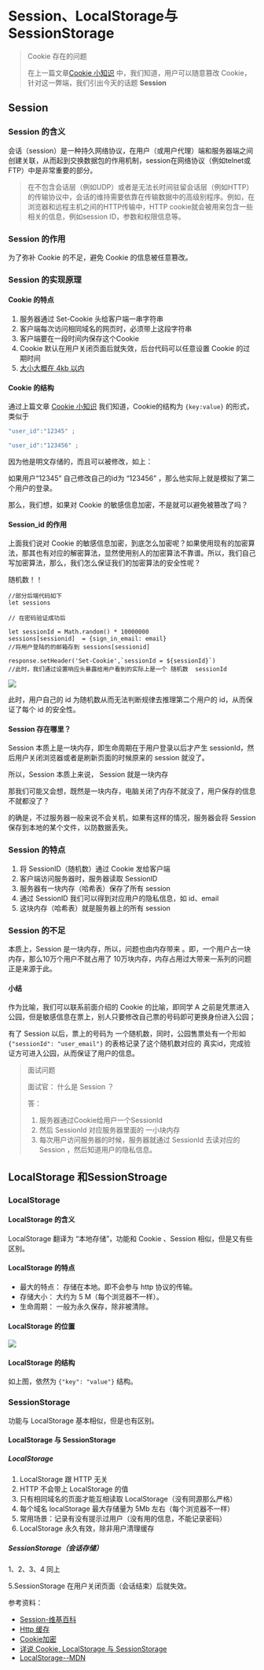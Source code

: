 
# Session、LocalStorage与SessionStorage

> Cookie 存在的问题
>
> 在上一篇文章[Cookie 小知识](/notes/base/Cookie.html) 中，我们知道，用户可以随意篡改 Cookie，针对这一弊端，我们引出今天的话题 **Session**   

## Session

### Session 的含义

会话（session）是一种持久网络协议，在用户（或用户代理）端和服务器端之间创建关联，从而起到交换数据包的作用机制，session在网络协议（例如telnet或FTP）中是非常重要的部分。

> 在不包含会话层（例如UDP）或者是无法长时间驻留会话层（例如HTTP）的传输协议中，会话的维持需要依靠在传输数据中的高级别程序。例如，在浏览器和远程主机之间的HTTP传输中，HTTP cookie就会被用来包含一些相关的信息，例如session ID，参数和权限信息等。

### Session 的作用

为了弥补  Cookie 的不足，避免 Cookie 的信息被任意篡改。

### Session 的实现原理

#### Cookie 的特点

1. 服务器通过 Set-Cookie 头给客户端一串字符串
2. 客户端每次访问相同域名的网页时，必须带上这段字符串
3. 客户端要在一段时间内保存这个Cookie
4. Cookie 默认在用户关闭页面后就失效，后台代码可以任意设置 Cookie 的过期时间
5. [大小大概在 4kb 以内](https://stackoverflow.com/questions/640938/what-is-the-maximum-size-of-a-web-browsers-cookies-key)

#### Cookie 的结构

通过上篇文章 [Cookie 小知识](http://jsmond.info/2018/02/05/Cookie-%E5%B0%8F%E7%9F%A5%E8%AF%86/) 我们知道，Cookie的结构为 `{key:value}` 的形式，类似于

```javascript
"user_id":"12345" ;

"user_id":"123456" ;
```

因为他是明文存储的，而且可以被修改，如上：

如果用户“12345” 自己修改自己的id为 “123456”  ，那么他实际上就是模拟了第二个用户的登录。

那么，我们想，如果对 Cookie 的敏感信息加密，不是就可以避免被篡改了吗？

#### Session_id 的作用

上面我们说对 Cookie 的敏感信息加密，到底怎么加密呢？如果使用现有的加密算法，那其也有对应的解密算法，显然使用别人的加密算法不靠谱。所以，我们自己写加密算法，那么，我们怎么保证我们的加密算法的安全性呢？

随机数！！

```
//部分后端代码如下
let sessions

// 在密码验证成功后

let sessionId = Math.random() * 10000000
sessions[sessionid]  = {sign_in_email: email} 
//将用户登陆的的邮箱存到 sessions[sessionid]

response.setHeader('Set-Cookie',`sessionId = ${sessionId}`)
//此时，我们通过设置响应头暴露给用户看到的实际上是一个 随机数  sessionId

```

![](https://i.loli.net/2018/02/06/5a7884aa93d90.png)

此时，用户自己的 id 为随机数从而无法判断规律去推理第二个用户的 id，从而保证了每个 id 的安全性。

#### Session 存在哪里？

Session 本质上是一块内存，即生命周期在于用户登录以后才产生 sessionId，然后用户关闭浏览器或者是刷新页面的时候原来的 session 就没了。

所以，Session 本质上来说， Session 就是一块内存

那我们可能又会想，既然是一块内存，电脑关闭了内存不就没了，用户保存的信息不就都没了？

的确是，不过服务器一般来说不会关机，如果有这样的情况，服务器会将 Session 保存到本地的某个文件，以防数据丢失。

### Session 的特点

1. 将 SessionID（随机数）通过 Cookie 发给客户端
2. 客户端访问服务器时，服务器读取 SessionID
3. 服务器有一块内存（哈希表）保存了所有 session
4. 通过 SessionID 我们可以得到对应用户的隐私信息，如 id、email
5. 这块内存（哈希表）就是服务器上的所有 session

### Session 的不足

本质上，Session 是一块内存，所以，问题也由内存带来 。即，一个用户占一块内存，那么10万个用户不就占用了 10万块内存，内存占用过大带来一系列的问题正是来源于此。

#### 小结

作为比喻，我们可以联系前面介绍的 Cookie 的比喻，即同学 A 之前是凭票进入公园，但是敏感信息在票上，别人只要修改自己票的号码即可更换身份进入公园；

有了 Session 以后，票上的号码为 一个随机数，同时，公园售票处有一个形如 `{"sessionId": "user_email"}` 的表格记录了这个随机数对应的 真实id，完成验证方可进入公园，从而保证了用户的信息。

> 面试问题 
>
> 面试官： 什么是 Session ？
>
> 答： 
>
> 1. 服务器通过Cookie给用户一个SessionId
> 2. 然后 SessionId 对应服务器里面的 一小块内存
> 3. 每次用户访问服务器的时候，服务器就通过 SessionId 去读对应的 Session ，然后知道用户的隐私信息。



## LocalStorage 和SessionStroage

### LocalStorage

#### LocalStorage 的含义

LocalStorage 翻译为 “本地存储”，功能和 Cookie 、Session 相似，但是又有些区别。

#### LocalStorage 的特点

- 最大的特点： 存储在本地。即不会参与 http 协议的传输。
- 存储大小： 大约为 5 M（每个浏览器不一样）。
- 生命周期： 一般为永久保存，除非被清除。

#### LocalStorage 的位置

![](https://i.loli.net/2018/02/07/5a79d360916bc.png)

#### LocalStorage 的结构

如上图，依然为 `{"key": "value"}` 结构。

### SessionStorage

功能与 LocalStorage  基本相似，但是也有区别。

#### LocalStorage 与 SessionStorage

##### LocalStorage

1. LocalStorage 跟 HTTP 无关
2. HTTP 不会带上 LocalStorage 的值
3. 只有相同域名的页面才能互相读取 LocalStorage（没有同源那么严格）
4. 每个域名 localStorage 最大存储量为 5Mb 左右（每个浏览器不一样）
5. 常用场景：记录有没有提示过用户（没有用的信息，不能记录密码）
6. LocalStorage 永久有效，除非用户清理缓存

##### SessionStorage（会话存储）

1、2、3、4 同上

5.SessionStorage 在用户关闭页面（会话结束）后就失效。



参考资料：


- [Session-维基百科](https://zh.wikipedia.org/wiki/%E4%BC%9A%E8%AF%9D_(%E8%AE%A1%E7%AE%97%E6%9C%BA%E7%A7%91%E5%AD%A6))
- [Http 缓存](https://developer.mozilla.org/zh-CN/docs/Web/HTTP/Caching_FAQ)
- [Cookie加密](http://blog.csdn.net/joyfixing/article/details/52022301)
- [详说 Cookie, LocalStorage 与 SessionStorage](http://jerryzou.com/posts/cookie-and-web-storage/)
- [LocalStorage--MDN](https://developer.mozilla.org/zh-CN/docs/Web/API/Window/localStorage)
